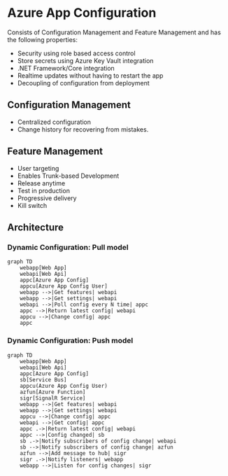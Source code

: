# Azure App Configuration
Consists of Configuration Management and Feature Management and has the following properties:
- Security using role based access control
- Store secrets using Azure Key Vault integration
- .NET Framework/Core integration
- Realtime updates without having to restart the app
- Decoupling of configuration from deployment

## Configuration Management
- Centralized configuration
- Change history for recovering from mistakes.

## Feature Management
- User targeting
- Enables Trunk-based Development
- Release anytime
- Test in production
- Progressive delivery
- Kill switch

## Architecture

### Dynamic Configuration: Pull model
``` mermaid
graph TD
    webapp[Web App]
    webapi[Web Api]
    appc[Azure App Config]
    appcu[Azure App Config User]
    webapp -->|Get features| webapi
    webapp -->|Get settings| webapi
    webapi -->|Poll config every N time| appc
    appc -->|Return latest config| webapi
    appcu -->|Change config| appc
    appc
```

### Dynamic Configuration: Push model
``` mermaid
graph TD
    webapp[Web App]
    webapi[Web Api]
    appc[Azure App Config]
    sb[Service Bus]
    appcu(Azure App Config User)
    azfun[Azure Function]
    sigr[SignalR Service]
    webapp -->|Get features| webapi
    webapp -->|Get settings| webapi
    appcu -->|Change config| appc
    webapi -->|Get config| appc
    appc .->|Return latest config| webapi
    appc -->|Config changed| sb
    sb .->|Notify subscribers of config change| webapi
    sb -->|Notify subscribers of config change| azfun
    azfun -->|Add message to hub| sigr
    sigr .->|Notify listeners| webapp
    webapp -->|Listen for config changes| sigr
```